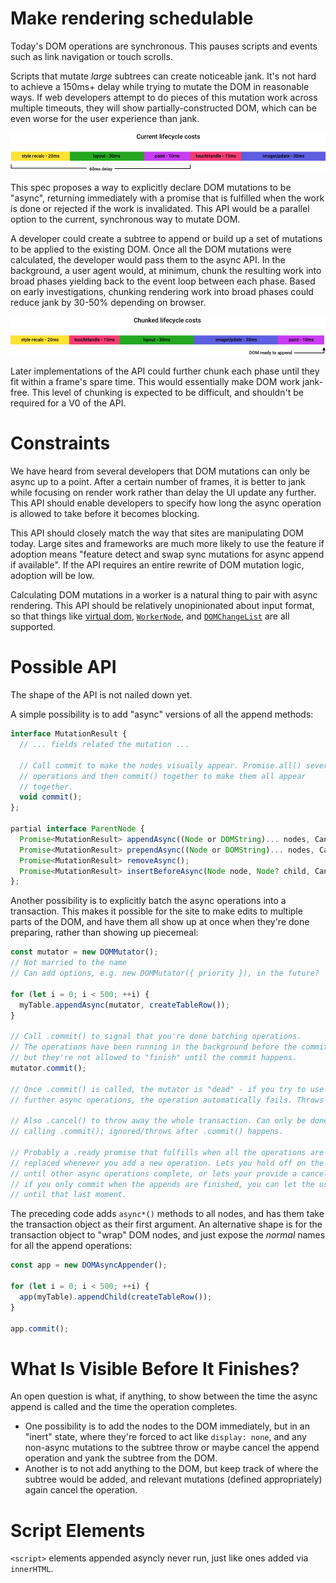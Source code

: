 # Make rendering schedulable

Today's DOM operations are synchronous. This pauses scripts and events such as link navigation or touch scrolls.

Scripts that mutate *large* subtrees can create noticeable jank. It's not hard to achieve a 150ms+ delay while trying to mutate the DOM in reasonable ways. If web developers attempt to do pieces of this mutation work across multiple timeouts, they will show partially-constructed DOM, which can be even worse for the user experience than jank.

![synchronous rendering lifecycle](sync-lifecycle.png)

This spec proposes a way to explicitly declare DOM mutations to be "async", returning immediately with a promise that is fulfilled when the work is done or rejected if the work is invalidated. This API would be a parallel option to the current, synchronous way to mutate DOM.  

A developer could create a subtree to append or build up a set of mutations to be applied to the existing DOM. Once all the DOM mutations were calculated, the developer would pass them to the async API. In the background, a user agent would, at minimum, chunk the resulting work into broad phases yielding back to the event loop between each phase. Based on early investigations, chunking rendering work into broad phases could reduce jank by 30-50% depending on browser.

![asynchronous rendering lifecycle](async-lifecycle.png)

Later implementations of the API could further chunk each phase until they fit within a frame's spare time. This would essentially make DOM work jank-free. This level of chunking is expected to be difficult, and shouldn't be required for a V0 of the API.

# Constraints
We have heard from several developers that DOM mutations can only be async up to a point. After a certain number of frames, it is better to jank while focusing on render work rather than delay the UI update any further. This API should enable developers to specify how long the async operation is allowed to take before it becomes blocking. 

This API should closely match the way that sites are manipulating DOM today. Large sites and frameworks are much more likely to use the feature if adoption means "feature detect and swap sync mutations for async append if available". If the API requires an entire rewrite of DOM mutation logic, adoption will be low.

Calculating DOM mutations in a worker is a natural thing to pair with async rendering. This API should be relatively unopinionated about input format, so that things like [virtual dom](https://github.com/Matt-Esch/virtual-dom), [`WorkerNode`](github.com/drufball/worker-node), and [`DOMChangeList`](https://github.com/whatwg/dom/issues/270) are all supported.

# Possible API

The shape of the API is not nailed down yet.

A simple possibility is to add "async" versions of all the append methods:

```javascript
interface MutationResult {
  // ... fields related the mutation ...

  // Call commit to make the nodes visually appear. Promise.all() several
  // operations and then commit() together to make them all appear
  // together.
  void commit();
};

partial interface ParentNode {
  Promise<MutationResult> appendAsync((Node or DOMString)... nodes, CancelToken token);
  Promise<MutationResult> prependAsync((Node or DOMString)... nodes, CancelToken token);
  Promise<MutationResult> removeAsync();
  Promise<MutationResult> insertBeforeAsync(Node node, Node? child, CancelToken token);
};
```

Another possibility is to explicitly batch the async operations into a transaction. This makes it possible for the site to make edits to multiple parts of the DOM, and have them all show up at once when they're done preparing, rather than showing up piecemeal:

```javascript
const mutator = new DOMMutator();
// Not married to the name
// Can add options, e.g. new DOMMutator({ priority }), in the future?

for (let i = 0; i < 500; ++i) {
  myTable.appendAsync(mutator, createTableRow());
}

// Call .commit() to signal that you're done batching operations.
// The operations have been running in the background before the commit,
// but they're not allowed to "finish" until the commit happens.
mutator.commit();

// Once .commit() is called, the mutator is "dead" - if you try to use it in any
// further async operations, the operation automatically fails. Throws error?

// Also .cancel() to throw away the whole transaction. Can only be done before
// calling .commit(); ignored/throws after .commit() happens.

// Probably a .ready promise that fulfills when all the operations are complete;
// replaced whenever you add a new operation. Lets you hold off on the .commit()
// until other async operations complete, or lets your provide a cancellation window --
// if you only commit when the appends are finished, you can let the user cancel
// until that last moment.
```

The preceding code adds `async*()` methods to all nodes, and has them take the transaction object as their first argument. An alternative shape is for the transaction object to "wrap" DOM nodes, and just expose the *normal* names for all the append operations:

```javascript
const app = new DOMAsyncAppender();

for (let i = 0; i < 500; ++i) {
  app(myTable).appendChild(createTableRow());
}

app.commit();
```

# What Is Visible Before It Finishes?

An open question is what, if anything, to show between the time the async append is called and the time the operation completes.

* One possibility is to add the nodes to the DOM immediately, but in an "inert" state,
	where they're forced to act like `display: none`,
	and any non-async mutations to the subtree throw
	or maybe cancel the append operation and yank the subtree from the DOM.
* Another is to not add anything to the DOM,
	but keep track of where the subtree would be added,
	and relevant mutations (defined appropriately) again cancel the operation.

# Script Elements

`<script>` elements appended asyncly never run, just like ones added via `innerHTML`.
